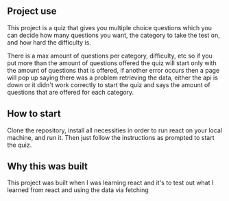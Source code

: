 ## Project use

This project is a quiz that gives you multiple choice questions which you can decide how many questions you want, the category to take the test on,
and how hard the difficulty is.

There is a max amount of questions per category, difficulty, etc so if you put more than the amount of questions offered
the quiz will start only with the amount of questions that is offered, if another error occurs then a page will pop up saying
there was a problem retrieving the data, either the api is down or it didn't work correctly to start the quiz and says the amount of
questions that are offered for each category.

## How to start

Clone the repository, install all necessities in order to run react on your local machine, and run it.
Then just follow the instructions as prompted to start the quiz.

## Why this was built

This project was built when I was learning react and it's to test out what I learned from react and using the data via fetching